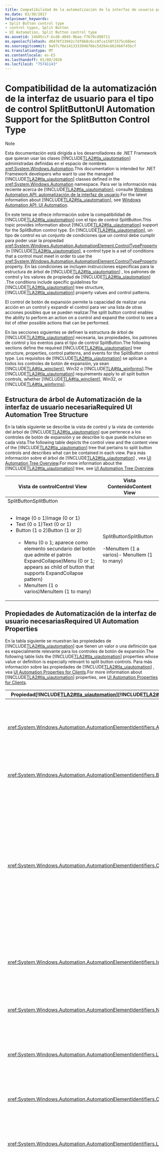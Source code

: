 ```yaml
---
title: Compatibilidad de la automatización de la interfaz de usuario para el tipo de control SplitButton
ms.date: 03/30/2017
helpviewer_keywords:
- Split Button control type
- control types, Split Button
- UI Automation, Split Button control type
ms.assetid: 14b05ccf-bcd8-4045-9bae-f7679cd98711
ms.openlocfilehash: d0470f23942c7df868c6cc8fce158f1575c66bec
ms.sourcegitcommit: 9a97c76e141333394676bc5d264c6624b6f45bcf
ms.translationtype: MT
ms.contentlocale: es-ES
ms.lasthandoff: 01/08/2020
ms.locfileid: "75741143"
---
```

# <a name="ui-automation-support-for-the-splitbutton-control-type"></a><span data-ttu-id="53a3f-102">Compatibilidad de la automatización de la interfaz de usuario para el tipo de control SplitButton</span><span class="sxs-lookup"><span data-stu-id="53a3f-102">UI Automation Support for the SplitButton Control Type</span></span>
> [!NOTE]
> <span data-ttu-id="53a3f-103">Esta documentación está dirigida a los desarrolladores de .NET Framework que quieran usar las clases [!INCLUDE[TLA2#tla_uiautomation](../../../includes/tla2sharptla-uiautomation-md.md)] administradas definidas en el espacio de nombres <xref:System.Windows.Automation>.</span><span class="sxs-lookup"><span data-stu-id="53a3f-103">This documentation is intended for .NET Framework developers who want to use the managed [!INCLUDE[TLA2#tla_uiautomation](../../../includes/tla2sharptla-uiautomation-md.md)] classes defined in the <xref:System.Windows.Automation> namespace.</span></span> <span data-ttu-id="53a3f-104">Para ver la información más reciente acerca de [!INCLUDE[TLA2#tla_uiautomation](../../../includes/tla2sharptla-uiautomation-md.md)], consulte [Windows Automation API: automatización de la interfaz de usuario](/windows/win32/winauto/entry-uiauto-win32).</span><span class="sxs-lookup"><span data-stu-id="53a3f-104">For the latest information about [!INCLUDE[TLA2#tla_uiautomation](../../../includes/tla2sharptla-uiautomation-md.md)], see [Windows Automation API: UI Automation](/windows/win32/winauto/entry-uiauto-win32).</span></span>  
  
 <span data-ttu-id="53a3f-105">En este tema se ofrece información sobre la compatibilidad de [!INCLUDE[TLA2#tla_uiautomation](../../../includes/tla2sharptla-uiautomation-md.md)] con el tipo de control SplitButton.</span><span class="sxs-lookup"><span data-stu-id="53a3f-105">This topic provides information about [!INCLUDE[TLA2#tla_uiautomation](../../../includes/tla2sharptla-uiautomation-md.md)] support for the SplitButton control type.</span></span> <span data-ttu-id="53a3f-106">En [!INCLUDE[TLA2#tla_uiautomation](../../../includes/tla2sharptla-uiautomation-md.md)], un tipo de control es un conjunto de condiciones que un control debe cumplir para poder usar la propiedad <xref:System.Windows.Automation.AutomationElement.ControlTypeProperty> .</span><span class="sxs-lookup"><span data-stu-id="53a3f-106">In [!INCLUDE[TLA2#tla_uiautomation](../../../includes/tla2sharptla-uiautomation-md.md)], a control type is a set of conditions that a control must meet in order to use the <xref:System.Windows.Automation.AutomationElement.ControlTypeProperty> property.</span></span> <span data-ttu-id="53a3f-107">En las condiciones se incluyen instrucciones específicas para la estructura de árbol de [!INCLUDE[TLA2#tla_uiautomation](../../../includes/tla2sharptla-uiautomation-md.md)] , los patrones de control y los valores de propiedad de [!INCLUDE[TLA2#tla_uiautomation](../../../includes/tla2sharptla-uiautomation-md.md)] .</span><span class="sxs-lookup"><span data-stu-id="53a3f-107">The conditions include specific guidelines for [!INCLUDE[TLA2#tla_uiautomation](../../../includes/tla2sharptla-uiautomation-md.md)] tree structure, [!INCLUDE[TLA2#tla_uiautomation](../../../includes/tla2sharptla-uiautomation-md.md)] property values and control patterns.</span></span>  
  
 <span data-ttu-id="53a3f-108">El control de botón de expansión permite la capacidad de realizar una acción en un control y expandir el control para ver una lista de otras acciones posibles que se pueden realizar.</span><span class="sxs-lookup"><span data-stu-id="53a3f-108">The split button control enables the ability to perform an action on a control and expand the control to see a list of other possible actions that can be performed.</span></span>  
  
 <span data-ttu-id="53a3f-109">En las secciones siguientes se definen la estructura de árbol de [!INCLUDE[TLA2#tla_uiautomation](../../../includes/tla2sharptla-uiautomation-md.md)] necesaria, las propiedades, los patrones de control y los eventos para el tipo de control SplitButton.</span><span class="sxs-lookup"><span data-stu-id="53a3f-109">The following sections define the required [!INCLUDE[TLA2#tla_uiautomation](../../../includes/tla2sharptla-uiautomation-md.md)] tree structure, properties, control patterns, and events for the SplitButton control type.</span></span> <span data-ttu-id="53a3f-110">Los requisitos de [!INCLUDE[TLA2#tla_uiautomation](../../../includes/tla2sharptla-uiautomation-md.md)] se aplican a todos los controles de botón de expansión, ya sean [!INCLUDE[TLA#tla_winclient](../../../includes/tlasharptla-winclient-md.md)], Win32 o [!INCLUDE[TLA#tla_winforms](../../../includes/tlasharptla-winforms-md.md)].</span><span class="sxs-lookup"><span data-stu-id="53a3f-110">The [!INCLUDE[TLA2#tla_uiautomation](../../../includes/tla2sharptla-uiautomation-md.md)] requirements apply to all split button controls, whether [!INCLUDE[TLA#tla_winclient](../../../includes/tlasharptla-winclient-md.md)], Win32, or [!INCLUDE[TLA#tla_winforms](../../../includes/tlasharptla-winforms-md.md)].</span></span>  
  
## <a name="required-ui-automation-tree-structure"></a><span data-ttu-id="53a3f-111">Estructura de árbol de Automatización de la interfaz de usuario necesaria</span><span class="sxs-lookup"><span data-stu-id="53a3f-111">Required UI Automation Tree Structure</span></span>  
 <span data-ttu-id="53a3f-112">En la tabla siguiente se describe la vista de control y la vista de contenido del árbol de [!INCLUDE[TLA2#tla_uiautomation](../../../includes/tla2sharptla-uiautomation-md.md)] que pertenece a los controles de botón de expansión y se describe lo que puede incluirse en cada vista.</span><span class="sxs-lookup"><span data-stu-id="53a3f-112">The following table depicts the control view and the content view of the [!INCLUDE[TLA2#tla_uiautomation](../../../includes/tla2sharptla-uiautomation-md.md)] tree that pertains to split button controls and describes what can be contained in each view.</span></span> <span data-ttu-id="53a3f-113">Para más información sobre el árbol de [!INCLUDE[TLA2#tla_uiautomation](../../../includes/tla2sharptla-uiautomation-md.md)] , vea [UI Automation Tree Overview](ui-automation-tree-overview.md).</span><span class="sxs-lookup"><span data-stu-id="53a3f-113">For more information about the [!INCLUDE[TLA2#tla_uiautomation](../../../includes/tla2sharptla-uiautomation-md.md)] tree, see [UI Automation Tree Overview](ui-automation-tree-overview.md).</span></span>  
  
|<span data-ttu-id="53a3f-114">Vista de control</span><span class="sxs-lookup"><span data-stu-id="53a3f-114">Control View</span></span>|<span data-ttu-id="53a3f-115">Vista Contenido</span><span class="sxs-lookup"><span data-stu-id="53a3f-115">Content View</span></span>|  
|------------------|------------------|  
|<span data-ttu-id="53a3f-116">SplitButton</span><span class="sxs-lookup"><span data-stu-id="53a3f-116">SplitButton</span></span><br /><br /> <ul><li><span data-ttu-id="53a3f-117">Image (0 o 1)</span><span class="sxs-lookup"><span data-stu-id="53a3f-117">Image (0 or 1)</span></span></li><li><span data-ttu-id="53a3f-118">Text (0 o 1)</span><span class="sxs-lookup"><span data-stu-id="53a3f-118">Text (0 or 1)</span></span></li><li><span data-ttu-id="53a3f-119">Button (1 o 2)</span><span class="sxs-lookup"><span data-stu-id="53a3f-119">Button (1 or 2)</span></span><br /><br /> <ul><li><span data-ttu-id="53a3f-120">Menu (0 o 1; aparece como elemento secundario del botón que admite el patrón ExpandCollapse)</span><span class="sxs-lookup"><span data-stu-id="53a3f-120">Menu (0 or 1; appears as child of button that supports ExpandCollapse pattern)</span></span></li><li><span data-ttu-id="53a3f-121">MenuItem (1 o varios)</span><span class="sxs-lookup"><span data-stu-id="53a3f-121">MenuItem (1 to many)</span></span></li></ul></li></ul>|<span data-ttu-id="53a3f-122">SplitButton</span><span class="sxs-lookup"><span data-stu-id="53a3f-122">SplitButton</span></span><br /><br /> <span data-ttu-id="53a3f-123">-MenuItem (1 a varios)</span><span class="sxs-lookup"><span data-stu-id="53a3f-123">-   MenuItem (1 to many)</span></span>|  
  
## <a name="required-ui-automation-properties"></a><span data-ttu-id="53a3f-124">Propiedades de Automatización de la interfaz de usuario necesarias</span><span class="sxs-lookup"><span data-stu-id="53a3f-124">Required UI Automation Properties</span></span>  
 <span data-ttu-id="53a3f-125">En la tabla siguiente se muestran las propiedades de [!INCLUDE[TLA2#tla_uiautomation](../../../includes/tla2sharptla-uiautomation-md.md)] que tienen un valor o una definición que es especialmente relevante para los controles de botón de expansión.</span><span class="sxs-lookup"><span data-stu-id="53a3f-125">The following table lists the [!INCLUDE[TLA2#tla_uiautomation](../../../includes/tla2sharptla-uiautomation-md.md)] properties whose value or definition is especially relevant to split button controls.</span></span> <span data-ttu-id="53a3f-126">Para más información sobre las propiedades de [!INCLUDE[TLA2#tla_uiautomation](../../../includes/tla2sharptla-uiautomation-md.md)] , vea [UI Automation Properties for Clients](ui-automation-properties-for-clients.md).</span><span class="sxs-lookup"><span data-stu-id="53a3f-126">For more information about [!INCLUDE[TLA2#tla_uiautomation](../../../includes/tla2sharptla-uiautomation-md.md)] properties, see [UI Automation Properties for Clients](ui-automation-properties-for-clients.md).</span></span>  
  
|<span data-ttu-id="53a3f-127">Propiedad[!INCLUDE[TLA2#tla_uiautomation](../../../includes/tla2sharptla-uiautomation-md.md)]</span><span class="sxs-lookup"><span data-stu-id="53a3f-127">[!INCLUDE[TLA2#tla_uiautomation](../../../includes/tla2sharptla-uiautomation-md.md)] Property</span></span>|<span data-ttu-id="53a3f-128">{2&gt;Value&lt;2}</span><span class="sxs-lookup"><span data-stu-id="53a3f-128">Value</span></span>|<span data-ttu-id="53a3f-129">Notas</span><span class="sxs-lookup"><span data-stu-id="53a3f-129">Notes</span></span>|  
|------------------------------------------------------------------------------------|-----------|-----------|  
|<xref:System.Windows.Automation.AutomationElementIdentifiers.AutomationIdProperty>|<span data-ttu-id="53a3f-130">Vea las notas.</span><span class="sxs-lookup"><span data-stu-id="53a3f-130">See notes.</span></span>|<span data-ttu-id="53a3f-131">El valor de esta propiedad debe ser único en todos los controles de una aplicación.</span><span class="sxs-lookup"><span data-stu-id="53a3f-131">The value of this property needs to be unique across all controls in an application.</span></span>|  
|<xref:System.Windows.Automation.AutomationElementIdentifiers.BoundingRectangleProperty>|<span data-ttu-id="53a3f-132">Vea las notas.</span><span class="sxs-lookup"><span data-stu-id="53a3f-132">See notes.</span></span>|<span data-ttu-id="53a3f-133">El rectángulo exterior que contiene el control completo.</span><span class="sxs-lookup"><span data-stu-id="53a3f-133">The outermost rectangle that contains the whole control.</span></span>|  
|<xref:System.Windows.Automation.AutomationElementIdentifiers.ClickablePointProperty>|<span data-ttu-id="53a3f-134">Vea las notas.</span><span class="sxs-lookup"><span data-stu-id="53a3f-134">See notes.</span></span>|<span data-ttu-id="53a3f-135">Se admite si hay un rectángulo delimitador.</span><span class="sxs-lookup"><span data-stu-id="53a3f-135">Supported if there is a bounding rectangle.</span></span> <span data-ttu-id="53a3f-136">Si no todos los puntos que se encuentran dentro del rectángulo delimitador son seleccionables, y realiza pruebas de aciertos especializadas, invalide y ofrezca un punto en el que hacer clic.</span><span class="sxs-lookup"><span data-stu-id="53a3f-136">If not every point within the bounding rectangle is clickable, and you perform specialized hit testing, then override and provide a clickable point.</span></span>|  
|<xref:System.Windows.Automation.AutomationElementIdentifiers.IsKeyboardFocusableProperty>|<span data-ttu-id="53a3f-137">Vea las notas.</span><span class="sxs-lookup"><span data-stu-id="53a3f-137">See notes.</span></span>|<span data-ttu-id="53a3f-138">Si el control puede recibir el foco del teclado, debe admitir esta propiedad.</span><span class="sxs-lookup"><span data-stu-id="53a3f-138">If the control can receive keyboard focus, it must support this property.</span></span>|  
|<xref:System.Windows.Automation.AutomationElementIdentifiers.NameProperty>|<span data-ttu-id="53a3f-139">"Atrás"</span><span class="sxs-lookup"><span data-stu-id="53a3f-139">"Back"</span></span>|<span data-ttu-id="53a3f-140">El nombre del control de botón de expansión se muestra en el botón.</span><span class="sxs-lookup"><span data-stu-id="53a3f-140">The split button control's name is displayed on the button.</span></span>|  
|<xref:System.Windows.Automation.AutomationElementIdentifiers.LabeledByProperty>|<span data-ttu-id="53a3f-141">Null</span><span class="sxs-lookup"><span data-stu-id="53a3f-141">Null</span></span>|<span data-ttu-id="53a3f-142">Los controles de botón de expansión no tienen una etiqueta de texto estático.</span><span class="sxs-lookup"><span data-stu-id="53a3f-142">Split button controls do not have a static text label.</span></span>|  
|<xref:System.Windows.Automation.AutomationElementIdentifiers.ControlTypeProperty>|<span data-ttu-id="53a3f-143">SplitButton</span><span class="sxs-lookup"><span data-stu-id="53a3f-143">SplitButton</span></span>|<span data-ttu-id="53a3f-144">Este valor es el mismo para todos los marcos de trabajo de la interfaz de usuario.</span><span class="sxs-lookup"><span data-stu-id="53a3f-144">This value is the same for all UI frameworks.</span></span>|  
|<xref:System.Windows.Automation.AutomationElementIdentifiers.LocalizedControlTypeProperty>|<span data-ttu-id="53a3f-145">"botón de expansión"</span><span class="sxs-lookup"><span data-stu-id="53a3f-145">"split button"</span></span>|<span data-ttu-id="53a3f-146">Cadena localizada que corresponde al tipo de control SplitButton.</span><span class="sxs-lookup"><span data-stu-id="53a3f-146">Localized string corresponding to the SplitButton control type.</span></span>|  
|<xref:System.Windows.Automation.AutomationElementIdentifiers.HelpTextProperty>|<span data-ttu-id="53a3f-147">Vea las notas.</span><span class="sxs-lookup"><span data-stu-id="53a3f-147">See notes.</span></span>|<span data-ttu-id="53a3f-148">El texto de ayuda puede indicar el resultado de la activación del botón de división, que normalmente es el mismo tipo de información que se presenta mediante un elemento de información sobre herramientas.</span><span class="sxs-lookup"><span data-stu-id="53a3f-148">The help text can indicate the result of activating the split button, which is typically the same type of information presented through a tooltip.</span></span>|  
|<xref:System.Windows.Automation.AutomationElementIdentifiers.IsContentElementProperty>|<span data-ttu-id="53a3f-149">Verdadero</span><span class="sxs-lookup"><span data-stu-id="53a3f-149">True</span></span>|<span data-ttu-id="53a3f-150">El control de botón de división contiene información para el usuario final.</span><span class="sxs-lookup"><span data-stu-id="53a3f-150">The split button control contains information for the end user.</span></span>|  
|<xref:System.Windows.Automation.AutomationElementIdentifiers.IsControlElementProperty>|<span data-ttu-id="53a3f-151">Verdadero</span><span class="sxs-lookup"><span data-stu-id="53a3f-151">True</span></span>|<span data-ttu-id="53a3f-152">El control de botón de división es visible para el usuario final.</span><span class="sxs-lookup"><span data-stu-id="53a3f-152">The split button control is visible to the end user.</span></span>|  
  
## <a name="required-ui-automation-control-patterns"></a><span data-ttu-id="53a3f-153">Patrones de control de Automatización de la interfaz de usuario necesarios</span><span class="sxs-lookup"><span data-stu-id="53a3f-153">Required UI Automation Control Patterns</span></span>  
 <span data-ttu-id="53a3f-154">En la tabla siguiente se muestran los patrones de control [!INCLUDE[TLA2#tla_uiautomation](../../../includes/tla2sharptla-uiautomation-md.md)] que es necesario que todos los controles de botón de expansión admitan.</span><span class="sxs-lookup"><span data-stu-id="53a3f-154">The following table lists the [!INCLUDE[TLA2#tla_uiautomation](../../../includes/tla2sharptla-uiautomation-md.md)] control patterns required to be supported by split button controls.</span></span> <span data-ttu-id="53a3f-155">Para más información sobre los patrones de control, vea [UI Automation Control Patterns Overview](ui-automation-control-patterns-overview.md).</span><span class="sxs-lookup"><span data-stu-id="53a3f-155">For more information about control patterns, see [UI Automation Control Patterns Overview](ui-automation-control-patterns-overview.md).</span></span>  
  
|<span data-ttu-id="53a3f-156">Patrón de control</span><span class="sxs-lookup"><span data-stu-id="53a3f-156">Control Pattern</span></span>|<span data-ttu-id="53a3f-157">Compatibilidad con</span><span class="sxs-lookup"><span data-stu-id="53a3f-157">Support</span></span>|<span data-ttu-id="53a3f-158">Notas</span><span class="sxs-lookup"><span data-stu-id="53a3f-158">Notes</span></span>|  
|---------------------|-------------|-----------|  
|<xref:System.Windows.Automation.Provider.IInvokeProvider>|<span data-ttu-id="53a3f-159">Requerido</span><span class="sxs-lookup"><span data-stu-id="53a3f-159">Required</span></span>|<span data-ttu-id="53a3f-160">Los botones de expansión siempre tienen una acción predeterminada asociada a Invoke.</span><span class="sxs-lookup"><span data-stu-id="53a3f-160">Split buttons always have a default action associated with Invoke.</span></span>|  
|<xref:System.Windows.Automation.Provider.IExpandCollapseProvider>|<span data-ttu-id="53a3f-161">Requerido</span><span class="sxs-lookup"><span data-stu-id="53a3f-161">Required</span></span>|<span data-ttu-id="53a3f-162">Los botones de expansión siempre tienen la capacidad de expandir una lista de opciones.</span><span class="sxs-lookup"><span data-stu-id="53a3f-162">Split buttons always have the ability to expand a list of options.</span></span>|  
  
## <a name="required-ui-automation-events"></a><span data-ttu-id="53a3f-163">Eventos de Automatización de la interfaz de usuario necesarios</span><span class="sxs-lookup"><span data-stu-id="53a3f-163">Required UI Automation Events</span></span>  
 <span data-ttu-id="53a3f-164">En la tabla siguiente se muestran los eventos de [!INCLUDE[TLA2#tla_uiautomation](../../../includes/tla2sharptla-uiautomation-md.md)] que todos los controles de botón de expansión deben admitir.</span><span class="sxs-lookup"><span data-stu-id="53a3f-164">The following table lists the [!INCLUDE[TLA2#tla_uiautomation](../../../includes/tla2sharptla-uiautomation-md.md)] events required to be supported by all split button controls.</span></span> <span data-ttu-id="53a3f-165">Para más información sobre los eventos, vea [UI Automation Events Overview](ui-automation-events-overview.md).</span><span class="sxs-lookup"><span data-stu-id="53a3f-165">For more information on events, see [UI Automation Events Overview](ui-automation-events-overview.md).</span></span>  
  
|<span data-ttu-id="53a3f-166">o[!INCLUDE[TLA2#tla_uiautomation](../../../includes/tla2sharptla-uiautomation-md.md)]</span><span class="sxs-lookup"><span data-stu-id="53a3f-166">[!INCLUDE[TLA2#tla_uiautomation](../../../includes/tla2sharptla-uiautomation-md.md)] Event</span></span>|<span data-ttu-id="53a3f-167">Compatibilidad con</span><span class="sxs-lookup"><span data-stu-id="53a3f-167">Support</span></span>|<span data-ttu-id="53a3f-168">Notas</span><span class="sxs-lookup"><span data-stu-id="53a3f-168">Notes</span></span>|  
|---------------------------------------------------------------------------------|-------------|-----------|  
|<xref:System.Windows.Automation.InvokePatternIdentifiers.InvokedEvent>|<span data-ttu-id="53a3f-169">Requerido</span><span class="sxs-lookup"><span data-stu-id="53a3f-169">Required</span></span>|<span data-ttu-id="53a3f-170">Ninguno</span><span class="sxs-lookup"><span data-stu-id="53a3f-170">None</span></span>|  
|<span data-ttu-id="53a3f-171">Evento cambiado por propiedad<xref:System.Windows.Automation.AutomationElementIdentifiers.BoundingRectangleProperty> .</span><span class="sxs-lookup"><span data-stu-id="53a3f-171"><xref:System.Windows.Automation.AutomationElementIdentifiers.BoundingRectangleProperty> property-changed event.</span></span>|<span data-ttu-id="53a3f-172">Requerido</span><span class="sxs-lookup"><span data-stu-id="53a3f-172">Required</span></span>|<span data-ttu-id="53a3f-173">Ninguno</span><span class="sxs-lookup"><span data-stu-id="53a3f-173">None</span></span>|  
|<span data-ttu-id="53a3f-174">Evento cambiado por propiedad<xref:System.Windows.Automation.AutomationElementIdentifiers.IsOffscreenProperty> .</span><span class="sxs-lookup"><span data-stu-id="53a3f-174"><xref:System.Windows.Automation.AutomationElementIdentifiers.IsOffscreenProperty> property-changed event.</span></span>|<span data-ttu-id="53a3f-175">Requerido</span><span class="sxs-lookup"><span data-stu-id="53a3f-175">Required</span></span>|<span data-ttu-id="53a3f-176">Ninguno</span><span class="sxs-lookup"><span data-stu-id="53a3f-176">None</span></span>|  
|<span data-ttu-id="53a3f-177">Evento cambiado por propiedad<xref:System.Windows.Automation.AutomationElementIdentifiers.IsEnabledProperty> .</span><span class="sxs-lookup"><span data-stu-id="53a3f-177"><xref:System.Windows.Automation.AutomationElementIdentifiers.IsEnabledProperty> property-changed event.</span></span>|<span data-ttu-id="53a3f-178">Requerido</span><span class="sxs-lookup"><span data-stu-id="53a3f-178">Required</span></span>|<span data-ttu-id="53a3f-179">Ninguno</span><span class="sxs-lookup"><span data-stu-id="53a3f-179">None</span></span>|  
|<span data-ttu-id="53a3f-180">Evento cambiado por propiedad<xref:System.Windows.Automation.ExpandCollapsePatternIdentifiers.ExpandCollapseStateProperty> .</span><span class="sxs-lookup"><span data-stu-id="53a3f-180"><xref:System.Windows.Automation.ExpandCollapsePatternIdentifiers.ExpandCollapseStateProperty> property-changed event.</span></span>|<span data-ttu-id="53a3f-181">Requerido</span><span class="sxs-lookup"><span data-stu-id="53a3f-181">Required</span></span>|<span data-ttu-id="53a3f-182">Ninguno</span><span class="sxs-lookup"><span data-stu-id="53a3f-182">None</span></span>|  
|<xref:System.Windows.Automation.AutomationElementIdentifiers.AutomationFocusChangedEvent>|<span data-ttu-id="53a3f-183">Requerido</span><span class="sxs-lookup"><span data-stu-id="53a3f-183">Required</span></span>|<span data-ttu-id="53a3f-184">Ninguno</span><span class="sxs-lookup"><span data-stu-id="53a3f-184">None</span></span>|  
|<xref:System.Windows.Automation.AutomationElementIdentifiers.StructureChangedEvent>|<span data-ttu-id="53a3f-185">Requerido</span><span class="sxs-lookup"><span data-stu-id="53a3f-185">Required</span></span>|<span data-ttu-id="53a3f-186">Ninguno</span><span class="sxs-lookup"><span data-stu-id="53a3f-186">None</span></span>|  
  
## <a name="splitbutton-control-example"></a><span data-ttu-id="53a3f-187">Ejemplo de control SplitButton</span><span class="sxs-lookup"><span data-stu-id="53a3f-187">SplitButton Control Example</span></span>  
 <span data-ttu-id="53a3f-188">En la imagen siguiente se muestra un tipo de control SplitButton en un control de cuadrícula de datos.</span><span class="sxs-lookup"><span data-stu-id="53a3f-188">The following image illustrates a SplitButton control type in a data grid control.</span></span>  
  
 <span data-ttu-id="53a3f-189">![Botón de expansión](./media/uiauto-splitbutton-detailed.gif "uiauto_splitbutton_detailed")</span><span class="sxs-lookup"><span data-stu-id="53a3f-189">![Split button](./media/uiauto-splitbutton-detailed.gif "uiauto_splitbutton_detailed")</span></span>  
  
 <span data-ttu-id="53a3f-190">A continuación se muestran la vista de control y la vista de contenido del árbol de Automatización de la interfaz de usuario que pertenece a los controles de botón de división y de cuadrícula de datos.</span><span class="sxs-lookup"><span data-stu-id="53a3f-190">The Control View and the Content View of the UI Automation tree that pertains to the data grid and split button controls is displayed below.</span></span> <span data-ttu-id="53a3f-191">Los patrones de control de cada elemento de automatización se muestran entre paréntesis.</span><span class="sxs-lookup"><span data-stu-id="53a3f-191">The control patterns for each automation element are shown in parentheses.</span></span>  
  
|<span data-ttu-id="53a3f-192">Árbol de[!INCLUDE[TLA2#tla_uiautomation](../../../includes/tla2sharptla-uiautomation-md.md)] : vista de control</span><span class="sxs-lookup"><span data-stu-id="53a3f-192">[!INCLUDE[TLA2#tla_uiautomation](../../../includes/tla2sharptla-uiautomation-md.md)] Tree - Control View</span></span>|<span data-ttu-id="53a3f-193">Árbol de[!INCLUDE[TLA2#tla_uiautomation](../../../includes/tla2sharptla-uiautomation-md.md)] : vista de contenido</span><span class="sxs-lookup"><span data-stu-id="53a3f-193">[!INCLUDE[TLA2#tla_uiautomation](../../../includes/tla2sharptla-uiautomation-md.md)] Tree - Content View</span></span>|  
|------------------------------------------------------------------------------------------------|------------------------------------------------------------------------------------------------|  
|<ul><li><span data-ttu-id="53a3f-194">SplitButton "Nombre" (Invoke, ExpandCollapse)</span><span class="sxs-lookup"><span data-stu-id="53a3f-194">SplitButton "Name" (Invoke, ExpandCollapse)</span></span></li><li><span data-ttu-id="53a3f-195">Button "Más opciones" (Invoke)</span><span class="sxs-lookup"><span data-stu-id="53a3f-195">Button "More options" (Invoke)</span></span><br /><br /> <ul><li><span data-ttu-id="53a3f-196">Menú</span><span class="sxs-lookup"><span data-stu-id="53a3f-196">Menu</span></span></li><li><span data-ttu-id="53a3f-197">MenuItem</span><span class="sxs-lookup"><span data-stu-id="53a3f-197">MenuItem</span></span></li><li><span data-ttu-id="53a3f-198">…</span><span class="sxs-lookup"><span data-stu-id="53a3f-198">…</span></span></li></ul></li></ul>|<ul><li><span data-ttu-id="53a3f-199">SplitButton "Nombre" (Invoke, ExpandCollapse)</span><span class="sxs-lookup"><span data-stu-id="53a3f-199">SplitButton "Name" (Invoke, ExpandCollapse)</span></span></li><li><span data-ttu-id="53a3f-200">Button "Más opciones" (Invoke)</span><span class="sxs-lookup"><span data-stu-id="53a3f-200">Button "More options" (Invoke)</span></span><br /><br /> <ul><li><span data-ttu-id="53a3f-201">Menú</span><span class="sxs-lookup"><span data-stu-id="53a3f-201">Menu</span></span></li><li><span data-ttu-id="53a3f-202">MenuItem</span><span class="sxs-lookup"><span data-stu-id="53a3f-202">MenuItem</span></span></li><li><span data-ttu-id="53a3f-203">…</span><span class="sxs-lookup"><span data-stu-id="53a3f-203">…</span></span></li></ul></li></ul>|  
  
## <a name="see-also"></a><span data-ttu-id="53a3f-204">Vea también</span><span class="sxs-lookup"><span data-stu-id="53a3f-204">See also</span></span>

- <xref:System.Windows.Automation.ControlType.SplitButton>
- [<span data-ttu-id="53a3f-205">Información general sobre tipos de control de Automatización de la interfaz de usuario</span><span class="sxs-lookup"><span data-stu-id="53a3f-205">UI Automation Control Types Overview</span></span>](ui-automation-control-types-overview.md)
- [<span data-ttu-id="53a3f-206">Información general sobre la Automatización de la interfaz de usuario</span><span class="sxs-lookup"><span data-stu-id="53a3f-206">UI Automation Overview</span></span>](ui-automation-overview.md)
